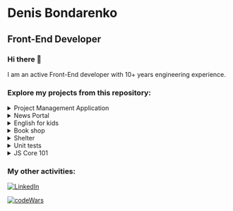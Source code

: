 <!--
**ExIxIxS/ExIxIxS** is a ✨ _special_ ✨ repository because its `README.md` (this file) appears on your GitHub profile.
-->
# Denis Bondarenko
## Front-End Developer

### Hi there 👋
I am an active Front-End developer with 10+ years engineering experience.

### Explore my projects from this repository:

<details><summary>Project Management Application</summary>
  <br>

  | Description | Deployed app | Repository | Technologies stack |
  | :---: | :---: | :---: | :---: |
  | Project Management application with advanced localization and interface customization options | [PMA NG App](https://exixixs.github.io/pma/) | [PMA NG App](https://github.com/ExIxIxS/PMA_FrontEnd) | Angular, TypeScript, RxJS, Angular material, REST API, HTML5, SASS, Karma |

  ![Screenshot 2023-02-28 175347](https://user-images.githubusercontent.com/106703414/221922652-c2ea5ea1-ffb4-4601-8bd5-7388490c94f7.jpg)
  ![Screenshot 2023-02-25 153838](https://user-images.githubusercontent.com/106703414/221362861-66f7d008-50da-4f6b-b709-7dfcfd91d93d.jpg)

</details>

<details><summary>News Portal</summary>
  <br>

  | Description | Deployed app | Repository | Technologies stack |
  | :---: | :---: | :---: | :---: |
  | News API app with original style | localhost deploy only because of API key license | [News API](https://github.com/ExIxIxS/TS_News_API) | TypeScript, WebPack, HTML5, CSS |

  ![image](https://user-images.githubusercontent.com/106703414/200328484-abbcb005-d323-49e1-98b4-50dfa6f29aad.png)
</details>

<details><summary>English for kids</summary>
  <br>

  | Description | Deployed app | Repository | Technologies stack |
  | :---: | :---: | :---: | :---: |
  | All-ages friendly app with interactive learning modes and statistic |  [English for kids](https://exixixs.github.io/english_for_kids_app/) | [English for kids](https://github.com/ExIxIxS/english_for_kids) | JavaScript, WebPack, HTML5, CSS |

  ![Screenshot 2022-10-17 141612-02](https://user-images.githubusercontent.com/106703414/196179615-5544872f-47b5-4ab6-9533-5a604978bb8b.jpg)
  
</details>

<details><summary>Book shop</summary>
  <br>

  | Description | Deployed app | Repository | Technologies stack |
  | :---: | :---: | :---: | :---: |
  | Simple and elegant shop application |  [Book MooD](exixixs.github.io/book_shop/pages/main/index.html) | [Book MooD](https://github.com/ExIxIxS/book_shop) | JavaScript, HTML5, CSS |

  ![Screenshot 2023-02-28 185403](https://user-images.githubusercontent.com/106703414/221940170-af8c1e14-37e5-45b9-9452-a992d0308c0a.jpg)

</details>

<details><summary>Shelter</summary>
  <br>

  | Description | Deployed app | Repository | Technologies stack |
  | :---: | :---: | :---: | :---: |
  | Cozy application with adaptive layot implemented in strict accordance with the designer's Figma layout  |  [Shelter](https://exixixs.github.io/shelter/pages/main/) | [Shelter](https://github.com/ExIxIxS/shelter) | Figma, JavaScript, HTML5, CSS |

  ![Screenshot 2023-02-28 190742](https://user-images.githubusercontent.com/106703414/221941778-9ae91092-c4df-4aee-8451-2c8930a45d64.jpg)
</details>

<details><summary>Unit tests</summary>
  <br>

  | Description | Deployed app | Repository | Technologies stack |
  | :---: | :---: | :---: | :---: |
  | My custom implementation of the part of lodash library in TDD workflow with unit test coverage | --- | [Unit Tests](https://github.com/ExIxIxS/unit_tests/tree/TDD-workflow) | JavaScript, Jest, JSDoc |
</details>

<details><summary>JS Core 101</summary>
  <br>

  | Description | Deployed app | Repository | Technologies stack |
  | :---: | :---: | :---: | :---: |
  | Essential and powerful JS Core exercises with my own solutions | --- | [JS Core 101](https://github.com/ExIxIxS/core-js-101/tree/develop) | JavaScript |
</details>

### My other activities:
[![LinkedIn](https://img.shields.io/badge/LinkedIn-0077B5?style=for-the-badge&logo=linkedin&logoColor=white)](http://linkedin.com/in/denis-bondarenko-pl)

[![codeWars](https://www.codewars.com/users/ExIxIxS/badges/small?theme=light)](https://www.codewars.com/users/ExIxIxS)


<!--
### My technologies stack:

![badge](https://img.shields.io/badge/JavaScript-323330?style=for-the-badge&logo=javascript&logoColor=F7DF1E)
![badge](https://img.shields.io/badge/TypeScript-007ACC?style=for-the-badge&logo=typescript&logoColor=white)
![badge](https://img.shields.io/badge/json-5E5C5C?style=for-the-badge&logo=json&logoColor=white)
![badge](https://img.shields.io/badge/HTML5-E34F26?style=for-the-badge&logo=html5&logoColor=white)
![badge](https://img.shields.io/badge/CSS3-1572B6?style=for-the-badge&logo=css3&logoColor=white)
![badge](https://img.shields.io/badge/Sass-CC6699?style=for-the-badge&logo=sass&logoColor=white)
![badge](https://img.shields.io/badge/Angular-DD0031?style=for-the-badge&logo=angular&logoColor=white)
![badge](https://img.shields.io/badge/eslint-3A33D1?style=for-the-badge&logo=eslint&logoColor=white)
![badge](https://img.shields.io/badge/Webpack-8DD6F9?style=for-the-badge&logo=Webpack&logoColor=white)
![badge](https://img.shields.io/badge/npm-CB3837?style=for-the-badge&logo=npm&logoColor=white)
![badge](https://img.shields.io/badge/Jest-C21325?style=for-the-badge&logo=jest&logoColor=white)
![badge](https://img.shields.io/badge/Python-FFD43B?style=for-the-badge&logo=python&logoColor=blue)

RxJS,  Angular Material, Bootstrap, GIT, Chrome DevTools, Figma, Visual Studio, Code, Markdown
-->



